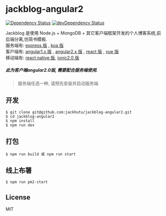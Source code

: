# jackblog-angular2
[![Dependency Status](https://david-dm.org/jackhutu/jackblog-angular2.svg)](https://david-dm.org/jackhutu/jackblog-angular2) 
[![devDependency Status](https://david-dm.org/jackhutu/jackblog-angular2/dev-status.svg)](https://david-dm.org/jackhutu/jackblog-angular2#info=devDependencies)  


Jackblog 是使用 Node.js + MongoDB + 其它客户端框架开发的个人博客系统,前后端分离,仿简书模板.    
服务端有: [express 版](https://github.com/jackhutu/jackblog-api-express) , [koa 版](https://github.com/jackhutu/jackblog-api-koa)         
客户端有: [angular1.x 版](https://github.com/jackhutu/jackblog-angular1) , [angular2.x 版](https://github.com/jackhutu/jackblog-angular2) , [react 版](https://github.com/jackhutu/jackblog-react) , [vue 版](https://github.com/jackhutu/jackblog-vue)    
移动端有: [react native 版](https://github.com/jackhutu/jackblog-react-native-redux), [ionic2.0 版](https://github.com/jackhutu/jackblog-ionic2)      
##### 此为客户端angular2.0版, 需要配合服务端使用. 

> 服务端任选一种, 请预先安装并启动服务端


## 开发

```
$ git clone git@github.com:jackhutu/jackblog-angular2.git
$ cd jackblog-angular2
$ npm install
$ npm run dev
```

## 打包  
 
```
$ npm run build 或 npm run start
```

## 线上布署
```
$ npm run pm2-start
```

## License
MIT
